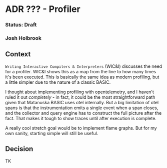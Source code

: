# ADR ??? - Profiler

### Status: Draft

### Josh Holbrook

## Context

`Writing Interactive Compilers & Interpreters` (WIC&I) discusses the need for a profiler. WIC&I shows this as a map from the line to how many times it's been executed. This is basically the same idea as modern profiling, but a little simpler due to the nature of a classic BASIC.

I thought about implementing profiling with opentelemetry, and I haven't ruled it out _completely_ - in fact, it could be the most straightforward path given that Matanuska BASIC uses otel internally. But a big limitation of otel spans is that the instrumentation emits a single event when a span closes, and the collector and query engine has to construct the full picture after the fact. That makes it tough to show traces until after execution is complete.

A really cool stretch goal would be to implement flame graphs. But for my own sanity, starting simple will still be useful.

## Decision

TK
